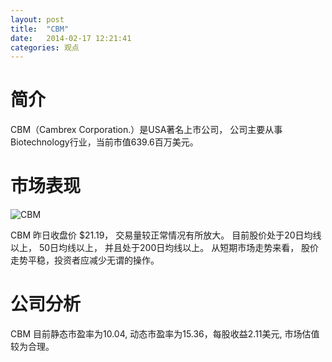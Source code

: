 ```yaml
---
layout: post
title:  "CBM"
date:   2014-02-17 12:21:41
categories: 观点
---
```


# 简介
CBM（Cambrex Corporation.）是USA著名上市公司，
公司主要从事Biotechnology行业，当前市值639.6百万美元。

# 市场表现

![CBM](http://finviz.com/chart.ashx?t=CBM&ty=c&ta=1&p=d&s=l)

CBM 昨日收盘价 $21.19，
交易量较正常情况有所放大。
目前股价处于20日均线以上，
50日均线以上，
并且处于200日均线以上。
从短期市场走势来看，
股价走势平稳，投资者应减少无谓的操作。

# 公司分析
CBM 目前静态市盈率为10.04, 动态市盈率为15.36，每股收益2.11美元,
市场估值较为合理。

